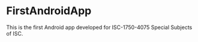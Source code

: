 # FirstAndroidApp
This is the first Android app developed for ISC-1750-4075 Special Subjects of ISC.
